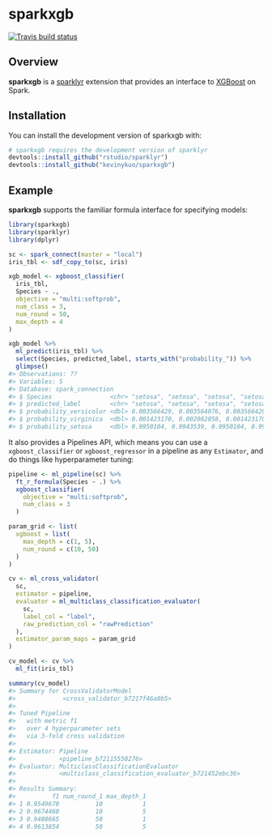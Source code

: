 
<!-- README.md is generated from README.Rmd. Please edit that file -->

# sparkxgb

<!-- badges: start -->

[![Travis build
status](https://travis-ci.org/rstudio/sparkxgb.svg?branch=master)](https://travis-ci.org/rstudio/sparkxgb)
<!-- badges: end -->

## Overview

**sparkxgb** is a [sparklyr](https://spark.rstudio.com/) extension that
provides an interface to [XGBoost](https://github.com/dmlc/xgboost) on
Spark.

## Installation

You can install the development version of sparkxgb with:

``` r
# sparkxgb requires the development version of sparklyr
devtools::install_github("rstudio/sparklyr")
devtools::install_github("kevinykuo/sparkxgb")
```

## Example

**sparkxgb** supports the familiar formula interface for specifying
models:

``` r
library(sparkxgb)
library(sparklyr)
library(dplyr)

sc <- spark_connect(master = "local")
iris_tbl <- sdf_copy_to(sc, iris)

xgb_model <- xgboost_classifier(
  iris_tbl, 
  Species ~ .,
  objective = "multi:softprob",
  num_class = 3,
  num_round = 50, 
  max_depth = 4
)

xgb_model %>%
  ml_predict(iris_tbl) %>%
  select(Species, predicted_label, starts_with("probability_")) %>%
  glimpse()
#> Observations: ??
#> Variables: 5
#> Database: spark_connection
#> $ Species                <chr> "setosa", "setosa", "setosa", "setosa", "…
#> $ predicted_label        <chr> "setosa", "setosa", "setosa", "setosa", "…
#> $ probability_versicolor <dbl> 0.003566429, 0.003564076, 0.003566429, 0.…
#> $ probability_virginica  <dbl> 0.001423170, 0.002082058, 0.001423170, 0.…
#> $ probability_setosa     <dbl> 0.9950104, 0.9943539, 0.9950104, 0.995010…
```

It also provides a Pipelines API, which means you can use a
`xgboost_classifier` or `xgboost_regressor` in a pipeline as any
`Estimator`, and do things like hyperparameter tuning:

``` r
pipeline <- ml_pipeline(sc) %>%
  ft_r_formula(Species ~ .) %>%
  xgboost_classifier(
    objective = "multi:softprob",
    num_class = 3
  )

param_grid <- list(
  xgboost = list(
    max_depth = c(1, 5),
    num_round = c(10, 50)
  )
)

cv <- ml_cross_validator(
  sc,
  estimator = pipeline,
  evaluator = ml_multiclass_classification_evaluator(
    sc, 
    label_col = "label",
    raw_prediction_col = "rawPrediction"
  ),
  estimator_param_maps = param_grid
)

cv_model <- cv %>%
  ml_fit(iris_tbl)

summary(cv_model)
#> Summary for CrossValidatorModel 
#>             <cross_validator_b7217f46a0b5> 
#> 
#> Tuned Pipeline
#>   with metric f1
#>   over 4 hyperparameter sets 
#>   via 3-fold cross validation
#> 
#> Estimator: Pipeline
#>            <pipeline_b72115550276> 
#> Evaluator: MulticlassClassificationEvaluator
#>            <multiclass_classification_evaluator_b721452ebc36> 
#> 
#> Results Summary: 
#>          f1 num_round_1 max_depth_1
#> 1 0.9549670          10           1
#> 2 0.9674460          10           5
#> 3 0.9488665          50           1
#> 4 0.9613854          50           5
```
